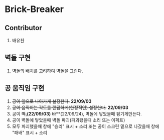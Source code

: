 # Brick-Breaker

## Contributor

1. 배유찬

## 벽돌 구현

1. 벽돌의 배치를 고려하여 벽돌을 그린다.

## 공 움직임 구현

1. ~~공이 앞으로 나아가게 설정한다.~~ **22/09/03**
2. ~~공이 움직이는 각도를 랜덤하게(한정적인) 설정한다.~~ **22/09/03**
3. 공이 ~~벽,~~**(22/09/03)** ~~바~~**(22/09/24), 벽돌에 닿았을때 튕기게만든다.
4. 공이 벽돌에 닿았을때 벽돌 파괴(파괴됐을때 소리 또는 이펙트)
5. 모두 파괴했을때 창에 "승리" 표시 + 소리 또는 공이 스크린 밑으로 나갔을때 창에 "패배" 표시 + 소리
